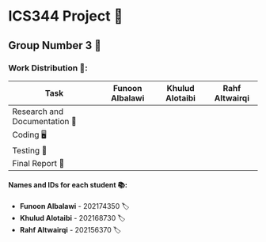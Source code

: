 # ICS344 Project 🔐

## Group Number 3 👥

### Work Distribution 📑:

| Task                   | Funoon Albalawi | Khulud Alotaibi | Rahf Altwairqi |
|------------------------|-----------------|-----------------|----------------|
| Research and Documentation 📖 |                 |                 |                |
| Coding 🖥️              |                 |                 |                |
| Testing 🧪              |                 |                 |                |
| Final Report 📄         |                 |                 |                |

#### Names and IDs for each student 📚:

- **Funoon Albalawi** - 202174350 🏷️
- **Khulud Alotaibi** - 202168730 🏷️
- **Rahf Altwairqi** - 202156370 🏷️
